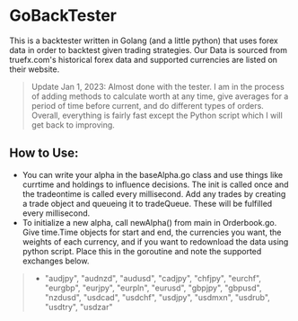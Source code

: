 # GoBackTester
This is a backtester written in Golang (and a little python) that uses forex data in order to backtest given trading strategies. Our Data is sourced from truefx.com's historical forex data and supported currencies are listed on their website.
> Update Jan 1, 2023: Almost done with the tester. I am in the process of adding methods to calculate worth at any time,
>give averages for a period of time before current, and do different types of orders. Overall, everything is fairly fast
> except the Python script which I will get back to improving.


## How to Use:
* You can write your alpha in the baseAlpha.go class and use things like currtime and holdings to influence
decisions. The init is called once and the tradeontime is called every millisecond. Add any trades by creating
a trade object and queueing it to tradeQueue. These will be fulfilled every millisecond.
* To initialize a new alpha, call newAlpha() from main in Orderbook.go. Give time.Time objects for start and end, the
currencies you want, the weights of each currency, and if you want to redownload the data using python script. Place
this in the goroutine and note the supported exchanges below.
>* "audjpy", "audnzd", "audusd", "cadjpy", "chfjpy", "eurchf", "eurgbp", "eurjpy", "eurpln",
  "eurusd", "gbpjpy", "gbpusd", "nzdusd", "usdcad", "usdchf", "usdjpy", "usdmxn", "usdrub", "usdtry", "usdzar"